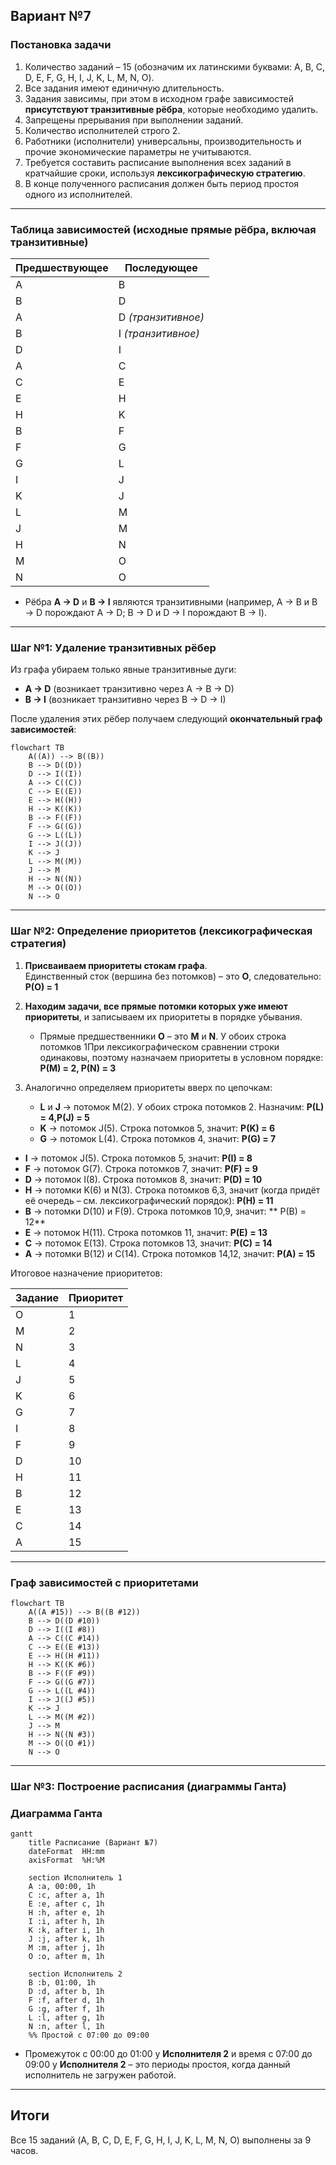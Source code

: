 ## Вариант №7

### Постановка задачи
1. Количество заданий – 15 (обозначим их латинскими буквами: A, B, C, D, E, F, G, H, I, J, K, L, M, N, O).  
2. Все задания имеют единичную длительность.  
3. Задания зависимы, при этом в исходном графе зависимостей **присутствуют транзитивные рёбра**, которые необходимо удалить.  
4. Запрещены прерывания при выполнении заданий.  
5. Количество исполнителей строго 2.  
6. Работники (исполнители) универсальны, производительность и прочие экономические параметры не учитываются.  
7. Требуется составить расписание выполнения всех заданий в кратчайшие сроки, используя **лексикографическую стратегию**.  
8. В конце полученного расписания должен быть период простоя одного из исполнителей.

---

### Таблица зависимостей (исходные прямые рёбра, включая транзитивные)

| **Предшествующее** | **Последующее** |
|--------------------|-----------------|
| A                  | B               |
| B                  | D               |
| A                  | D  *(транзитивное)* |
| B                  | I  *(транзитивное)* |
| D                  | I               |
| A                  | C               |
| C                  | E               |
| E                  | H               |
| H                  | K               |
| B                  | F               |
| F                  | G               |
| G                  | L               |
| I                  | J               |
| K                  | J               |
| L                  | M               |
| J                  | M               |
| H                  | N               |
| M                  | O               |
| N                  | O               |

- Рёбра **A → D** и **B → I** являются транзитивными (например, A → B и B → D порождают A → D; B → D и D → I порождают B → I).

---

### Шаг №1: Удаление транзитивных рёбер

Из графа убираем только явные транзитивные дуги:

- **A → D** (возникает транзитивно через A → B → D)  
- **B → I** (возникает транзитивно через B → D → I)

После удаления этих рёбер получаем следующий **окончательный граф зависимостей**:

```mermaid
flowchart TB
    A((A)) --> B((B))
    B --> D((D))
    D --> I((I))
    A --> C((C))
    C --> E((E))
    E --> H((H))
    H --> K((K))
    B --> F((F))
    F --> G((G))
    G --> L((L))
    I --> J((J))
    K --> J
    L --> M((M))
    J --> M
    H --> N((N))
    M --> O((O))
    N --> O
```

---

### Шаг №2: Определение приоритетов (лексикографическая стратегия)

1. **Присваиваем приоритеты стокам графа**.  
   Единственный сток (вершина без потомков) – это **O**, следовательно:
**P(O) = 1**

2. **Находим задачи, все прямые потомки которых уже имеют приоритеты**, и записываем их приоритеты в порядке убывания.  
   - Прямые предшественники **O** – это **M** и **N**. У обоих строка потомков 1При лексикографическом сравнении строки одинаковы, поэтому назначаем приоритеты в условном порядке:
     **P(M) = 2, P(N) = 3**
   
3. Аналогично определяем приоритеты вверх по цепочкам:
   - **L** и **J** → потомок M(2). У обоих строка потомков 2. Назначим:
     **P(L) = 4,P(J) = 5**
   - **K** → потомок J(5). Строка потомков 5, значит:
     **P(K) = 6**
   - **G** → потомок L(4). Строка потомков 4, значит:
     **P(G) = 7**
  - **I** → потомок J(5). Строка потомков 5, значит:
    **P(I) = 8**
  - **F** → потомок G(7). Строка потомков 7, значит:
    **P(F) = 9**
  - **D** → потомок I(8). Строка потомков 8, значит:
    **P(D) = 10**
  - **H** → потомки K(6) и N(3). Строка потомков 6,3, значит (когда придёт её очередь – см. лексикографический порядок):
    **P(H) = 11**
  - **B** → потомки D(10) и F(9). Строка потомков 10,9, значит: **
    P(B) = 12**
  - **E** → потомок H(11). Строка потомков 11, значит:
    **P(E) = 13**
  - **C** → потомок E(13). Строка потомков 13, значит:
    **P(C) = 14**
  - **A** → потомки B(12) и C(14). Строка потомков 14,12, значит:
    **P(A) = 15**

Итоговое назначение приоритетов:

| Задание | Приоритет |
|---------|----------|
| O       | 1        |
| M       | 2        |
| N       | 3        |
| L       | 4        |
| J       | 5        |
| K       | 6        |
| G       | 7        |
| I       | 8        |
| F       | 9        |
| D       | 10       |
| H       | 11       |
| B       | 12       |
| E       | 13       |
| C       | 14       |
| A       | 15       |

---

### Граф зависимостей с приоритетами

```mermaid
flowchart TB
    A((A #15)) --> B((B #12))
    B --> D((D #10))
    D --> I((I #8))
    A --> C((C #14))
    C --> E((E #13))
    E --> H((H #11))
    H --> K((K #6))
    B --> F((F #9))
    F --> G((G #7))
    G --> L((L #4))
    I --> J((J #5))
    K --> J
    L --> M((M #2))
    J --> M
    H --> N((N #3))
    M --> O((O #1))
    N --> O
```

---

### Шаг №3: Построение расписания (диаграммы Ганта)

### Диаграмма Ганта

```mermaid
gantt
    title Расписание (Вариант №7)
    dateFormat  HH:mm
    axisFormat  %H:%M
    
    section Исполнитель 1
    A :a, 00:00, 1h
    C :c, after a, 1h
    E :e, after c, 1h
    H :h, after e, 1h
    I :i, after h, 1h
    K :k, after i, 1h
    J :j, after k, 1h
    M :m, after j, 1h
    O :o, after m, 1h
    
    section Исполнитель 2
    B :b, 01:00, 1h
    D :d, after b, 1h
    F :f, after d, 1h
    G :g, after f, 1h
    L :l, after g, 1h
    N :n, after l, 1h
    %% Простой с 07:00 до 09:00
```

- Промежуток с 00:00 до 01:00 у **Исполнителя 2** и время с 07:00 до 09:00 у **Исполнителя 2** – это периоды простоя, когда данный исполнитель не загружен работой.

---

## Итоги
Все 15 заданий (A, B, C, D, E, F, G, H, I, J, K, L, M, N, O) выполнены за 9 часов.